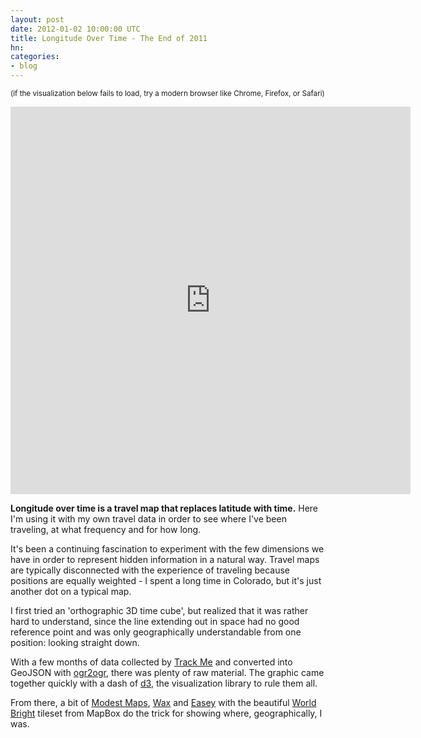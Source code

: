 ```yaml
---
layout: post
date: 2012-01-02 10:00:00 UTC
title: Longitude Over Time - The End of 2011
hn:
categories:
- blog
---
```


<small>(if the visualization below fails to load, try a modern browser
like Chrome, Firefox, or Safari)</small>

<iframe frameBorder='0' width='640' height='620' src='http://macwright.org/demo/up/'></iframe>

**Longitude over time is a travel map that replaces latitude with
time.** Here I'm using it with
my own travel data in order to see where I've been traveling,
at what frequency and for how long.

It's been
a continuing fascination to experiment with the few dimensions
we have in order to represent hidden information
in a natural way. Travel maps are typically disconnected with
the experience of traveling because positions are equally weighted -
I spent a long time in Colorado, but it's just another dot on a typical
map.

I first tried an 'orthographic 3D time cube',
but realized that it was
rather hard to understand, since the line extending out in space had no
good reference point and was only geographically understandable from one position:
looking straight down.

With a few months of data collected by
[Track Me](http://itunes.apple.com/us/app/trackme/id454704336?mt=8) and
converted into GeoJSON with  [ogr2ogr](http://www.gdal.org/ogr2ogr.html),
there was plenty of raw material. The graphic came together quickly
with a dash of [d3](http://mbostock.github.com/d3),
the visualization library to rule them all.

From there, a bit of [Modest Maps](http://github.com/stamen/modestmaps-js),
[Wax](http://mapbox.com/wax/) and [Easey](http://mapbox.com/easey)
with the beautiful [World Bright](http://tiles.mapbox.com/mapbox/map/world-bright)
tileset from MapBox do the trick for showing where, geographically,
I was.

